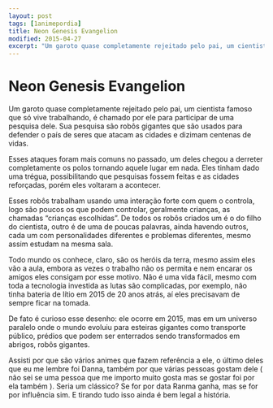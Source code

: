 ```yaml
---
layout: post
tags: [1animepordia]
title: Neon Genesis Evangelion
modified: 2015-04-27
excerpt: "Um garoto quase completamente rejeitado pelo pai, um cientista famoso que só vive trabalhando, é chamado por ele para participar de uma pesquisa dele. Sua pesquisa são robôs gigantes que são usados para defender o país de seres que atacam as cidades e dizimam centenas de vidas."
---
```


Neon Genesis Evangelion
=======================

Um garoto quase completamente rejeitado pelo pai, um cientista famoso
que só vive trabalhando, é chamado por ele para participar de uma
pesquisa dele. Sua pesquisa são robôs gigantes que são usados para
defender o país de seres que atacam as cidades e dizimam centenas de
vidas.

Esses ataques foram mais comuns no passado, um deles chegou a derreter
completamente os polos tornando aquele lugar em nada. Eles tinham dado
uma trégua, possibilitando que pesquisas fossem feitas e as cidades
reforçadas, porém eles voltaram a acontecer.

Esses robôs trabalham usando uma interação forte com quem o controla,
logo são poucos os que podem controlar, geralmente crianças, as chamadas
“crianças escolhidas”. De todos os robôs criados um é o do filho do
cientista, outro é de uma de poucas palavras, ainda havendo outros, cada
um com personalidades diferentes e problemas diferentes, mesmo assim
estudam na mesma sala.

Todo mundo os conhece, claro, são os heróis da terra, mesmo assim eles
vão a aula, embora as vezes o trabalho não os permita e nem encarar os
amigos eles consigam por esse motivo. Não é uma vida fácil, mesmo com
toda a tecnologia investida as lutas são complicadas, por exemplo, não
tinha bateria de lítio em 2015 de 20 anos atrás, aí eles precisavam de
sempre ficar na tomada.

De fato é curioso esse desenho: ele ocorre em 2015, mas em um universo
paralelo onde o mundo evoluiu para esteiras gigantes como transporte
público, prédios que podem ser enterrados sendo transformados em
abrigos, robôs gigantes.

Assisti por que são vários animes que fazem referência a ele, o último
deles que eu me lembre foi Danna, também por que várias pessoas gostam
dele ( não sei se uma pessoa que me importo muito gosta mas se gostar
foi por ela também ). Seria um clássico? Se for por data Ranma ganha,
mas se for por influência sim. E tirando tudo isso ainda é bem legal a
história.



